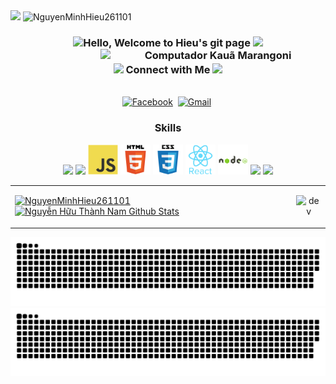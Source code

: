 <img src="https://s3-ap-southeast-1.amazonaws.com/kipalog.com/z14097j3qk_1_OF0xEMkWBv-69zvmNs6RDQ.gif" />
<img src="https://komarev.com/ghpvc/?username=NguyenMinhHieu261101&label=Số%20lượt%20truy%20cập%20trang&color=0e75b6&style=flat" alt="NguyenMinhHieu261101" />
<h3 align="center"><img src="https://i.gifer.com/origin/18/18dcf08c2e126a1cf6c335a076370b59_w200.gif" width="36px" />Hello, Welcome to Hieu's git page 
<img src="https://i.gifer.com/origin/f9/f90fc85cf18e351c565692dcb1c0feeb_w200.gif" width="36px" />
<img src="https://raw.githubusercontent.com/TheDudeThatCode/TheDudeThatCode/master/Assets/Developer.gif" width="360px" align="right" alt="Computador Kauã Marangoni" style="max-width: 100%;"></a></h3>

<h3 align="center"> <img src="https://i.gifer.com/origin/0c/0c21ccafee69f3a846b87c7161acd6ab_w200.gif" width="48px" /> Connect with Me <img src="https://i.gifer.com/origin/0c/0c21ccafee69f3a846b87c7161acd6ab_w200.gif" width="48px" /> </h3>
<p align="center">
<br>
  <a href="https://www.facebook.com/hieucun261101/"><img src="https://img.shields.io/badge/Facebook-1877F2?style=for-the-badge&logo=facebook&logoColor=white" alt="Facebook"/></a>&nbsp;
<a href="mailto:nguyenminhhieu261101@gmail.com?subject=Hola%20Jiji"><img src="https://img.shields.io/badge/gmail-%23D14836.svg?&style=for-the-badge&logo=gmail&logoColor=white" alt="Gmail"/></a>&nbsp;
</p>
                                                                                    
<h3 align="center">Skills</h3>
<p align="center"> 
  <img src="https://img.icons8.com/color/48/000000/mysql-logo.png"/>
  <img src="https://img.icons8.com/color/48/000000/git.png" />
  <img src="https://raw.githubusercontent.com/devicons/devicon/master/icons/javascript/javascript-original.svg" alt="javascript" width="48" height="48"/>
  <img src="https://raw.githubusercontent.com/devicons/devicon/master/icons/html5/html5-original-wordmark.svg" color="white" alt="html5" width="48" height="48"> 
  <img src="https://raw.githubusercontent.com/devicons/devicon/master/icons/css3/css3-original-wordmark.svg" color="white" alt="css3" width="48" height="48"/> 
  <img src="https://raw.githubusercontent.com/devicons/devicon/master/icons/react/react-original-wordmark.svg" alt="react" width="48" height="48"/>
  <img src="https://raw.githubusercontent.com/devicons/devicon/master/icons/nodejs/nodejs-original-wordmark.svg" alt="nodejs" width="48" height="48"/>
  <img src="https://img.icons8.com/color/48/000000/visual-studio-code-2019.png"/>
  <img src="https://img.icons8.com/color/48/000000/visual-studio-2019.png" />
  </p>

<table style="width:100%;">
  <tr>
    <td>
      <a target="_blank" rel="noopener noreferrer" href="https://github-readme-stats.vercel.app/api/top-langs/?username=NguyenMinhHieu261101&layout=compact&theme=chartreuse-dark"><img width="100%" src="https://github-readme-stats.vercel.app/api/top-langs/?username=NguyenMinhHieu261101&layout=compact&theme=chartreuse-dark" alt="NguyenMinhHieu261101" style="max-width: 100%;"></a>
      <a target="_blank" rel="noopener noreferrer" href="https://github-readme-stats.vercel.app/api?username=NguyenMinhHieu261101&amp;show_icons=true&amp;theme=chartreuse-dark&amp;hide_border=true"><img width="100%"  alt="Nguyễn Hữu Thành Nam Github Stats" src="https://github-readme-stats.vercel.app/api?username=NguyenMinhHieu261101&amp;show_icons=true&amp;theme=chartreuse-dark" style="max-width: 240%;">
    </td>
    <td>
      <p align="center"> 
        <img src="https://cdn.dribbble.com/users/1059583/screenshots/4171367/coding-freak.gif" alt="dev" width="100%"/>
      </p>
    </td>
  </tr>
</table>

![github contribution grid snake animation](https://raw.githubusercontent.com/itsmeshibintmz/itsmeshibintmz/8c4c442a1c6a6c7b963e5d473e5aec52c42b5ea3/github-contribution-grid-snake-sissa.svg#gh-dark-mode-only)
![github contribution grid snake animation](https://raw.githubusercontent.com/itsmeshibintmz/itsmeshibintmz/8c4c442a1c6a6c7b963e5d473e5aec52c42b5ea3/github-contribution-grid-snake-sissa-white.svg#gh-light-mode-only)
